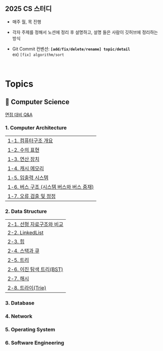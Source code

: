 ## 2025 CS 스터디

- 매주 월, 목 진행
- 각자 주제를 정해서 노션에 정리 후 설명하고, 설명 들은 사람이 깃허브에 정리하는 방식

- Git Commit 컨벤션: **`[add/fix/delete/rename] topic/detail`** </br> ex) `[fix] algorithm/sort`

</br>

# Topics

## **📌 Computer Science**

[면접 대비 Q&A](https://github.com/truuuely/2025-CS-Study/blob/main/%EB%A9%B4%EC%A0%91%20%EB%8C%80%EB%B9%84%20Q%26A.md)

### 1. Computer Architecture

|                                                                                                                                                                                                                                |
| ------------------------------------------------------------------------------------------------------------------------------------------------------------------------------------------------------------------------------ |
| [1-1. 컴퓨터구조 개요](https://github.com/truuuely/2025-CS-Study/blob/main/Computer%20Architecture/%EC%BB%B4%ED%93%A8%ED%84%B0%20%EA%B5%AC%EC%A1%B0%20%EA%B0%9C%EC%9A%94.md)                                                   |
| [1-2. 수의 표현](https://github.com/truuuely/2025-CS-Study/blob/main/Computer%20Architecture/%EC%88%98%EC%9D%98%20%ED%91%9C%ED%98%84.md)                                                                                       |
| [1-3. 연산 장치]()                                                                                                                                                                                                             |
| [1-4. 캐시 메모리](https://github.com/truuuely/2025-CS-Study/blob/main/Computer%20Architecture/%EC%BA%90%EC%8B%9C%20%EB%A9%94%EB%AA%A8%EB%A6%AC.md)                                                                            |
| [1-5. 입출력 시스템]()                                                                                                                                                                                                         |
| [1-6. 버스 구조 (시스템 버스와 버스 중재)](https://github.com/truuuely/2025-CS-Study/blob/main/Computer%20Architecture/%EC%8B%9C%EC%8A%A4%ED%85%9C%20%EB%B2%84%EC%8A%A4%EC%99%80%20%EB%B2%84%EC%8A%A4%20%EC%A4%91%EC%9E%AC.md) |
| [1-7. 오류 검출 및 정정]()                                                                                                                                                                                                     |

### 2. Data Structure

|                                                                                                                                                                                              |
| -------------------------------------------------------------------------------------------------------------------------------------------------------------------------------------------- |
| [2-1. 선형 자료구조와 비교](https://github.com/truuuely/2025-CS-Study/blob/main/Data%20Structure/%EC%84%A0%ED%98%95%20%EC%9E%90%EB%A3%8C%EA%B5%AC%EC%A1%B0%EC%99%80%20%EB%B9%84%EA%B5%90.md) |
| [2-2. LinkedList]()                                                                                                                                                                          |
| [2-3. 힙](https://github.com/truuuely/2025-CS-Study/blob/main/Data%20Structure/%ED%9E%99.md)                                                                                                 |
| [2-4. 스택과 큐](https://github.com/truuuely/2025-CS-Study/blob/main/Data%20Structure/%EC%8A%A4%ED%83%9D%EA%B3%BC%20%ED%81%90.md)                                                            |
| [2-5. 트리]()                                                                                                                                                                                |
| [2-6. 이진 탐색 트리(BST)](https://github.com/truuuely/2025-CS-Study/blob/main/Data%20Structure/%EC%9D%B4%EC%A7%84%20%ED%83%90%EC%83%89%20%ED%8A%B8%EB%A6%AC.md)                                                                                                                                                                 |
| [2-7. 해시]()                                                                                                                                                                                |
| [2-8. 트라이(Trie)]()                                                                                                                                                                        |

### 3. Database

### 4. Network

### 5. Operating System

### 6. Software Engineering
